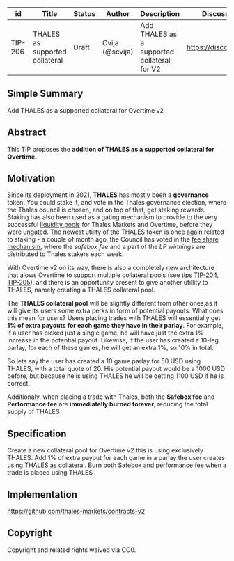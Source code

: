 | id | Title | Status | Author | Description | Discussions to | Created |
| ----------- | ----------- | ----------- | ----------- | ----------- | ----------- | ----------- |
| TIP-206 | THALES as supported collateral | Draft | Cvija (@scvija) | Add THALES as a supported collateral for V2 | https://discord.gg/thales | 2024-05-21


## Simple Summary

Add THALES as a supported collateral for Overtime v2

## Abstract

This TIP proposes the **addition of THALES as a supported collateral for Overtime.**


## Motivation
 

Since its deployment in 2021, **THALES** has mostly been a **governance** token. You could stake it, and vote in the Thales governance election, where the Thales council is chosen, and on top of that, get staking rewards. 
Staking has also been used as a gating mechanism to provide to the very successful [liquidity pools](https://www.overtimemarkets.xyz/liquidity-pool?pool-type=parlay) for Thales Markets and Overtime, before they were ungated. 
The newest utility of the THALES token is once again related to staking - a couple of month ago, the Council has voted in the [fee share mechanism](https://www.thales.io/dao/thalesgov.eth/0xd8fb36c23bc63ee639cbaba7969caae3c2c9e129dcbbe0554f566be779feb3fb), where the *safebox fee* and a part of the *LP winnings* are distributed to Thales stakers each week.

With Overtime v2 on its way, there is also a completely new architecture that alows Overtime to support multiple collateral pools (see tips [TIP-204](TIP-204.md), [TIP-205](TIP-205.md)), and there is an opportunity present to give another utillity to THALES, namely creating a THALES collateral pool.

The **THALES collateral pool** will be slightly different from other ones,as it will give its users some extra perks in form of potential payouts. What does this mean for users?
Users placing trades with THALES will essentially get **1% of extra payouts for each game they have in their parlay**. For example, if a user has picked just a single game, he will have just the extra 1% increase in the potential payout. Likewise, if the user has created a 10-leg parlay, for each of these games, he will get an extra 1%, so 10% in total.

So lets say the user has created a 10 game parlay for 50 USD using THALES, with a total quote of 20. His potential payout would be a 1000 USD before, but because he is using THALES he will be getting 1100 USD if he is correct.

Additionaly, when placing a trade with Thales, both the **Safebox fee** and **Performance fee** are **immediatelly burned forever**, reducing the total supply of THALES


## Specification 

Create a new collateral pool for Overtime v2 this is using exclusively THALES.
Add 1% of extra payout for each game in a parlay the user creates using THALES as collateral.
Burn both Safebox and performance fee when a trade is placed using THALES


## Implementation

https://github.com/thales-markets/contracts-v2

## Copyright
 
Copyright and related rights waived via CC0.
